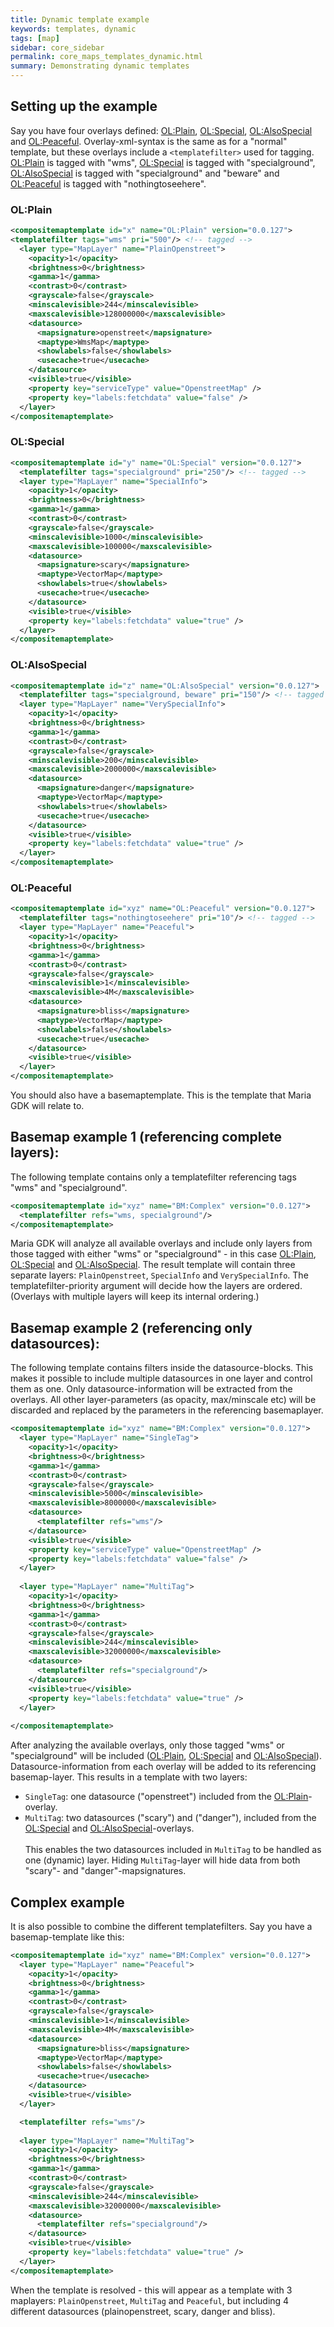 ```yaml
---
title: Dynamic template example
keywords: templates, dynamic
tags: [map]
sidebar: core_sidebar
permalink: core_maps_templates_dynamic.html
summary: Demonstrating dynamic templates 
---
```


## Setting up the example

Say you have four overlays defined: [OL:Plain](#olplain), [OL:Special](#olspecial), [OL:AlsoSpecial](#olalsospecial) and [OL:Peaceful](#peaceful). Overlay-xml-syntax is the same as for a "normal" template, but these overlays include a `<templatefilter>` used for tagging. [OL:Plain](#olplain) is tagged with "wms", [OL:Special](#olspecial) is tagged with "specialground", [OL:AlsoSpecial](#olalsospecial) is tagged with "specialground" and "beware" and [OL:Peaceful](#peaceful) is tagged with "nothingtoseehere".

### OL:Plain

```xml
<compositemaptemplate id="x" name="OL:Plain" version="0.0.127">
<templatefilter tags="wms" pri="500"/> <!-- tagged -->
  <layer type="MapLayer" name="PlainOpenstreet">
    <opacity>1</opacity>
    <brightness>0</brightness>
    <gamma>1</gamma>
    <contrast>0</contrast>
    <grayscale>false</grayscale>
    <minscalevisible>244</minscalevisible>
    <maxscalevisible>128000000</maxscalevisible>
    <datasource>
      <mapsignature>openstreet</mapsignature>
      <maptype>WmsMap</maptype>
      <showlabels>false</showlabels>
      <usecache>true</usecache>
    </datasource>
    <visible>true</visible>
    <property key="serviceType" value="OpenstreetMap" />
    <property key="labels:fetchdata" value="false" />
  </layer>
</compositemaptemplate>
```

### OL:Special

```xml
<compositemaptemplate id="y" name="OL:Special" version="0.0.127">
  <templatefilter tags="specialground" pri="250"/> <!-- tagged -->
  <layer type="MapLayer" name="SpecialInfo">
    <opacity>1</opacity>
    <brightness>0</brightness>
    <gamma>1</gamma>
    <contrast>0</contrast>
    <grayscale>false</grayscale>
    <minscalevisible>1000</minscalevisible>
    <maxscalevisible>100000</maxscalevisible>
    <datasource>
      <mapsignature>scary</mapsignature>
      <maptype>VectorMap</maptype>
      <showlabels>true</showlabels>
      <usecache>true</usecache>
    </datasource>
    <visible>true</visible>
    <property key="labels:fetchdata" value="true" />
  </layer>
</compositemaptemplate>
```

### OL:AlsoSpecial

```xml
<compositemaptemplate id="z" name="OL:AlsoSpecial" version="0.0.127">
  <templatefilter tags="specialground, beware" pri="150"/> <!-- tagged -->
  <layer type="MapLayer" name="VerySpecialInfo">
    <opacity>1</opacity>
    <brightness>0</brightness>
    <gamma>1</gamma>
    <contrast>0</contrast>
    <grayscale>false</grayscale>
    <minscalevisible>200</minscalevisible>
    <maxscalevisible>2000000</maxscalevisible>
    <datasource>
      <mapsignature>danger</mapsignature>
      <maptype>VectorMap</maptype>
      <showlabels>true</showlabels>
      <usecache>true</usecache>
    </datasource>
    <visible>true</visible>
    <property key="labels:fetchdata" value="true" />
  </layer>
</compositemaptemplate>
```

### OL:Peaceful

```xml
<compositemaptemplate id="xyz" name="OL:Peaceful" version="0.0.127">
  <templatefilter tags="nothingtoseehere" pri="10"/> <!-- tagged -->
  <layer type="MapLayer" name="Peaceful">
    <opacity>1</opacity>
    <brightness>0</brightness>
    <gamma>1</gamma>
    <contrast>0</contrast>
    <grayscale>false</grayscale>
    <minscalevisible>1</minscalevisible>
    <maxscalevisible>4M</maxscalevisible>
    <datasource>
      <mapsignature>bliss</mapsignature>
      <maptype>VectorMap</maptype>
      <showlabels>false</showlabels>
      <usecache>true</usecache>
    </datasource>
    <visible>true</visible>
  </layer>
</compositemaptemplate>
```

You should also have a basemaptemplate. This is the template that Maria GDK will relate to.


## Basemap example 1 (referencing complete layers):
The following template contains only a templatefilter referencing tags "wms" and "specialground". 

```xml
<compositemaptemplate id="xyz" name="BM:Complex" version="0.0.127">
  <templatefilter refs="wms, specialground"/>
</compositemaptemplate>
```

Maria GDK will analyze all available overlays and include only layers from those tagged with either "wms" or "specialground" - in this case [OL:Plain](#olplain), [OL:Special](#olspecial) and [OL:AlsoSpecial](#olalsospecial). The result template will contain three separate layers: `PlainOpenstreet`, `SpecialInfo` and `VerySpecialInfo`. The templatefilter-priority argument will decide how the layers are ordered. (Overlays with multiple layers will keep its internal ordering.)

## Basemap example 2 (referencing only datasources):
The following template contains filters inside the datasource-blocks. This makes it possible to include multiple datasources in one layer and control them as one. Only datasource-information will be extracted from the overlays. All other layer-parameters (as opacity, max/minscale etc) will be discarded and replaced by the parameters in the referencing basemaplayer. 

```xml
<compositemaptemplate id="xyz" name="BM:Complex" version="0.0.127">
  <layer type="MapLayer" name="SingleTag">
    <opacity>1</opacity>
    <brightness>0</brightness>
    <gamma>1</gamma>
    <contrast>0</contrast>
    <grayscale>false</grayscale>
    <minscalevisible>5000</minscalevisible>
    <maxscalevisible>8000000</maxscalevisible>
    <datasource>
      <templatefilter refs="wms"/>
    </datasource>
    <visible>true</visible>
    <property key="serviceType" value="OpenstreetMap" />
    <property key="labels:fetchdata" value="false" />
  </layer>
  
  <layer type="MapLayer" name="MultiTag">
    <opacity>1</opacity>
    <brightness>0</brightness>
    <gamma>1</gamma>
    <contrast>0</contrast>
    <grayscale>false</grayscale>
    <minscalevisible>244</minscalevisible>
    <maxscalevisible>32000000</maxscalevisible>
    <datasource>
      <templatefilter refs="specialground"/>
    </datasource>
    <visible>true</visible>
    <property key="labels:fetchdata" value="true" />
  </layer>
   
</compositemaptemplate>
```

After analyzing the available overlays, only those tagged "wms" or "specialground" will be included ([OL:Plain](#olplain), [OL:Special](#olspecial) and [OL:AlsoSpecial](#olalsospecial)). Datasource-information from each overlay will be added to its referencing basemap-layer. This results in a template with two layers: <br/>
- `SingleTag`: one datasource ("openstreet") included from the [OL:Plain](#olplain)-overlay. <br/>
- `MultiTag`: two datasources ("scary") and ("danger"), included from the [OL:Special](#olspecial) and [OL:AlsoSpecial](#olalsospecial)-overlays. <br/> <br/>
This enables the two datasources included in `MultiTag` to be handled as one (dynamic) layer. Hiding `MultiTag`-layer will hide data from both "scary"- and "danger"-mapsignatures.



## Complex example
It is also possible to combine the different templatefilters. Say you have a basemap-template like this:

```xml
<compositemaptemplate id="xyz" name="BM:Complex" version="0.0.127">
  <layer type="MapLayer" name="Peaceful">
    <opacity>1</opacity>
    <brightness>0</brightness>
    <gamma>1</gamma>
    <contrast>0</contrast>
    <grayscale>false</grayscale>
    <minscalevisible>1</minscalevisible>
    <maxscalevisible>4M</maxscalevisible>
    <datasource>
      <mapsignature>bliss</mapsignature>
      <maptype>VectorMap</maptype>
      <showlabels>false</showlabels>
      <usecache>true</usecache>
    </datasource>
    <visible>true</visible>
  </layer>

  <templatefilter refs="wms"/>
  
  <layer type="MapLayer" name="MultiTag">
    <opacity>1</opacity>
    <brightness>0</brightness>
    <gamma>1</gamma>
    <contrast>0</contrast>
    <grayscale>false</grayscale>
    <minscalevisible>244</minscalevisible>
    <maxscalevisible>32000000</maxscalevisible>
    <datasource>
      <templatefilter refs="specialground"/>
    </datasource>
    <visible>true</visible>
    <property key="labels:fetchdata" value="true" />
  </layer>
</compositemaptemplate>
```

When the template is resolved - this will appear as a template with 3 maplayers: `PlainOpenstreet`, `MultiTag` and `Peaceful`, but including 4 different datasources (plainopenstreet, scary, danger and bliss).
